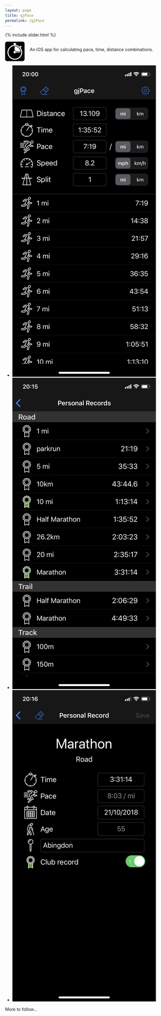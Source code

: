 ```yaml
---
layout: page
title: gjPace
permalink: /gjPace
---
```


{% include slider.html %}

<span style="float: left; line-height: 0px;">
<img width="64" height="64" src="/images/gjPace-icon.png">
</span>
<span style="float: left; padding: 17px 0px 0px 17px;">
An iOS app for calculating pace, time, distance combinations.
</span>
<div style="clear: both;"></div>

<div id="gallery">
    <ul id="lightSlider" class="cS-hidden">
        <li><img src="/images/gjPace-1.png"></li>
        <li><img src="/images/gjPace-2.png"></li>
        <li><img src="/images/gjPace-3.png"></li>
    </ul>
</div>

More to follow...
